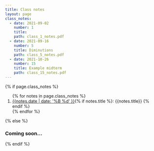 ```yaml
---
title: Class notes
layout: page
class_notes:
  - date: 2021-09-02
    number: 1
    title:
    path: class_1_notes.pdf
  - date: 2021-09-16
    number: 5
    title: Diminutions
    path: class_5_notes.pdf
  - date: 2021-10-26
    number: 15
    title: Example midterm
    path: class_15_notes.pdf
---
```


{% if page.class_notes %}

<ol>
{% for notes in page.class_notes %}
    <li>
        <a href="assets/class_notes/{{ notes.path }}">{{notes.date | date: '%B %d' }}</a>{% if notes.title %}: {{notes.title}} {% endif %}
    </li>
{% endfor %}
</ol>
{% else %}

### Coming soon...

{% endif %}
